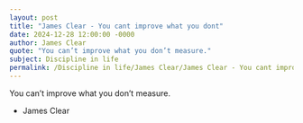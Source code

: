 ```yaml
---
layout: post
title: "James Clear - You cant improve what you dont"
date: 2024-12-28 12:00:00 -0000
author: James Clear
quote: "You can’t improve what you don’t measure."
subject: Discipline in life
permalink: /Discipline in life/James Clear/James Clear - You cant improve what you dont
---
```


You can’t improve what you don’t measure.

- James Clear
